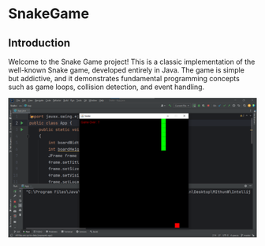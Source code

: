 <h1>SnakeGame</h1>
<h2>Introduction</h2>
<p>
Welcome to the Snake Game project! This is a classic implementation of the well-known Snake game, developed entirely in Java. 
The game is simple but addictive, and it demonstrates fundamental programming concepts such as game loops, collision detection, and event handling.   
</p>

<p align="center">
    <img src="https://github.com/mithungithub07/SnakeGameApp/blob/master/Screenshot%202024-04-20%20181118.png" align="center">
</p>
